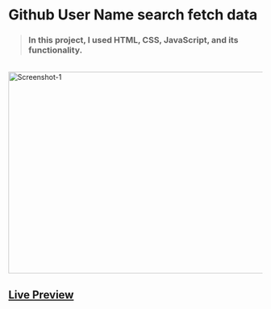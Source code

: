 # Github User Name search  fetch data 

> ### In this project, I used HTML, CSS, JavaScript, and its functionality.
> 
<br>

<img src="https://i.ibb.co/0nmrJL1/Screenshot-1.png" alt="Screenshot-1" width="700px" height="400px" border="0">

## [Live Preview ](https://kamrulcoder.github.io/github-username-api/)





